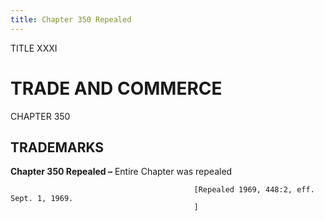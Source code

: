 ```yaml
---
title: Chapter 350 Repealed
---
```


TITLE XXXI
                                             
TRADE AND COMMERCE
==================

CHAPTER 350
                                             
TRADEMARKS
------------

**Chapter 350 Repealed –** Entire Chapter was repealed


                                             [Repealed 1969, 448:2, eff. Sept. 1, 1969.
                                             ]
